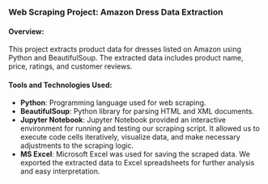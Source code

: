 ### Web Scraping Project: Amazon Dress Data Extraction

#### Overview:
This project extracts product data for dresses listed on Amazon using Python and BeautifulSoup. The extracted data includes product name, price, ratings, and customer reviews.

#### Tools and Technologies Used:
- **Python**: Programming language used for web scraping.
- **BeautifulSoup**: Python library for parsing HTML and XML documents.
- **Jupyter Notebook**: Jupyter Notebook provided an interactive environment for running and testing our scraping script. It allowed us to execute code cells iteratively, visualize data, and make necessary adjustments to the scraping logic.
- **MS Excel**: Microsoft Excel was used for saving the scraped data. We exported the extracted data to Excel spreadsheets for further analysis and easy interpretation.

